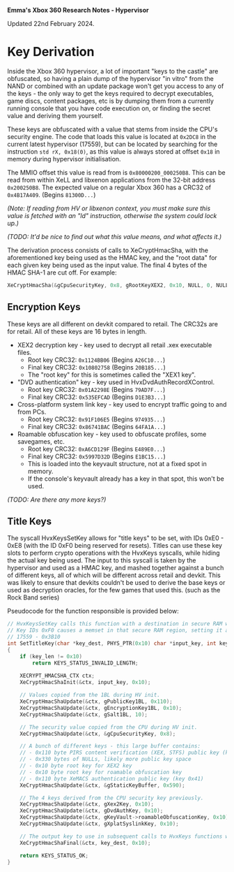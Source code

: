 **Emma's Xbox 360 Research Notes - Hypervisor**

Updated 22nd February 2024.

# Key Derivation

Inside the Xbox 360 hypervisor, a lot of important "keys to the castle" are obfuscated,
so having a plain dump of the hypervisor "in vitro" from the NAND or combined with an
update package won't get you access to any of the keys - the only way to get the keys
required to decrypt executables, game discs, content packages, etc is by dumping them
from a currently running console that you have code execution on, or finding the secret
value and deriving them yourself.

These keys are obfuscated with a value that stems from inside the CPU's security engine.
The code that loads this value is located at `0x2DC8` in the current latest hypervisor
(17559), but can be located by searching for the instruction `std rX, 0x18(0)`, as this
value is always stored at offset `0x18` in memory during hypervisor initialisation.

The MMIO offset this value is read from is `0x80000200_000250B8`. This can be read from
within XeLL and libxenon applications from the 32-bit address `0x200250B8`. The expected
value on a regular Xbox 360 has a CRC32 of `0x4B17A409`. (Begins `81300D...`)

*(Note: If reading from HV or libxenon context, you must make sure this value is fetched
with an "ld" instruction, otherwise the system could lock up.)*

*(TODO: It'd be nice to find out what this value means, and what affects it.)*

The derivation process consists of calls to XeCryptHmacSha, with the aforementioned key 
being used as the HMAC key, and the "root data" for each given key being used as the input
value. The final 4 bytes of the HMAC SHA-1 are cut off. For example:

```c
XeCryptHmacSha(&gCpuSecurityKey, 0x8, gRootKeyXEX2, 0x10, NULL, 0, NULL, 0, gActualKeyXEX2, 0x10);
```

## Encryption Keys

These keys are all different on devkit compared to retail. The CRC32s are for retail.
All of these keys are 16 bytes in length.

* XEX2 decryption key - key used to decrypt all retail .xex executable files.
  * Root key CRC32: `0x1124BB06` (Begins `A26C10...`)
  * Final key CRC32: `0x10802758` (Begins `20B185...`)
  * The "root key" for this is sometimes called the "XEX1 key".
* "DVD authentication" key - key used in HvxDvdAuthRecordXControl.
  * Root key CRC32: `0x01A2298E` (Begins `79AD7F...`)
  * Final key CRC32: `0x535EFCAD` (Begins `D1E3B3...`)
* Cross-platform system link key - key used to encrypt traffic going to and from PCs.
  * Root key CRC32: `0x91F106E5` (Begins `974935...`)
  * Final key CRC32: `0x86741BAC` (Begins `64FA1A...`)
* Roamable obfuscation key - key used to obfuscate profiles, some savegames, etc.
  * Root key CRC32: `0xA6CD129F` (Begins `E489E0...`)
  * Final key CRC32: `0x5997D32D` (Begins `E1BC15...`)
  * This is loaded into the keyvault structure, not at a fixed spot in memory.
  * If the console's keyvault already has a key in that spot, this won't be used.

*(TODO: Are there any more keys?)*

## Title Keys

The syscall HvxKeysSetKey allows for "title keys" to be set, with IDs 0xE0 - 0xE8 (with
the ID 0xF0 being reserved for resets). Titles can use these key slots to perform crypto
operations with the HvxKeys syscalls, while hiding the actual key being used. The input
to this syscall is taken by the hypervisor and used as a HMAC key, and mashed together
against a bunch of different keys, all of which will be different across retail and devkit.
This was likely to ensure that devkits couldn't be used to derive the base keys or used
as decryption oracles, for the few games that used this. (such as the Rock Band series)

Pseudocode for the function responsible is provided below:

```c
// HvxKeysSetKey calls this function with a destination in secure RAM with key IDs 0xE0-0xE8
// Key IDs 0xF0 causes a memset in that secure RAM region, setting it all to zeroes.
// 17559 - 0x3B10
int SetTitleKey(char *key_dest, PHYS_PTR(0x10) char *input_key, int key_len)
{
    if (key_len != 0x10)
        return KEYS_STATUS_INVALID_LENGTH;
    
    XECRYPT_HMACSHA_CTX ctx;
    XeCryptHmacShaInit(&ctx, input_key, 0x10);

    // Values copied from the 1BL during HV init.
    XeCryptHmacShaUpdate(&ctx, gPublicKey1BL, 0x110);
    XeCryptHmacShaUpdate(&ctx, gEncryptionKey1BL, 0x10);
    XeCryptHmacShaUpdate(&ctx, gSalt1BL, 10);

    // The security value copied from the CPU during HV init.
    XeCryptHmacShaUpdate(&ctx, &gCpuSecurityKey, 0x8);

    // A bunch of different keys - this large buffer contains:
    // - 0x110 byte PIRS content verification (XEX, STFS) public key (key 0x39)
    // - 0x330 bytes of NULLs, likely more public key space
    // - 0x10 byte root key for XEX2 key
    // - 0x10 byte root key for roamable obfuscation key
    // - 0x110 byte XeMACS authentication public key (key 0x41)
    XeCryptHmacShaUpdate(&ctx, &gStaticKeyBuffer, 0x590);

    // The 4 keys derived from the CPU security key previously.
    XeCryptHmacShaUpdate(&ctx, gXex2Key, 0x10);
    XeCryptHmacShaUpdate(&ctx, gDvdAuthKey, 0x10);
    XeCryptHmacShaUpdate(&ctx, gKeyVault->roamableObfuscationKey, 0x10);
    XeCryptHmacShaUpdate(&ctx, gXplatSyslinkKey, 0x10);

    // The output key to use in subsequent calls to HvxKeys functions with this key ID.
    XeCryptHmacShaFinal(&ctx, key_dest, 0x10);

    return KEYS_STATUS_OK;
}
```
